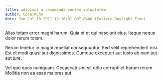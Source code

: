```yaml
---
title: adipisci a assumenda veniam voluptatem
author: Cora Kuhn
date: Sun Jul 18 2021 12:10:01 GMT-0400 (Eastern Daylight Time)
---
```

Alias totam error magni harum. Quia et et qui nesciunt eius. Itaque neque dolor rerum totam.

 Rerum tenetur in magni repellat consequuntur. Sed velit reprehenderit nisi. Est et modi quasi aut dignissimos. Cumque excepturi aut iusto ab nam aut aut iure.

 Vel quo quos numquam. Occaecati sint sit odio corrupti et harum rerum. Mollitia non ea esse maiores aut.